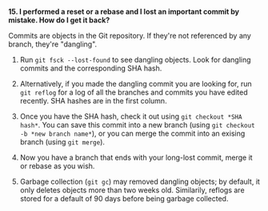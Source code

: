 **15. I performed a reset or a rebase and I lost an important commit by mistake. How do I get it back?**

Commits are objects in the Git repository. If they're not referenced by
any branch, they're "dangling".

1. Run ```git fsck --lost-found``` to see dangling objects. Look for dangling
commits and the corresponding SHA hash.

2. Alternatively, if you made the dangling commit you are looking for, run
```git reflog``` for a log of all the branches and commits you have edited
recently. SHA hashes are in the first column.

3. Once you have the SHA hash, check it out using ```git checkout *SHA hash*```.
You can save this commit into a new branch (using ```git checkout -b *new branch name*```),
or you can merge the commit into an exising branch (using ```git merge```).

4. Now you have a branch that ends with your long-lost commit, merge it or rebase
as you wish.

5. Garbage collection (```git gc```) may removed dangling objects; by default, it only
deletes objects more than two weeks old. Similarily, reflogs are stored for a default
of 90 days before being garbage collected.
